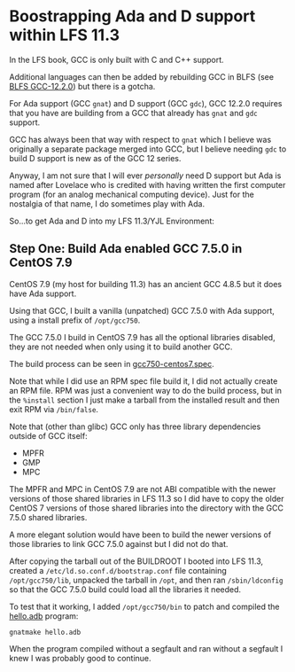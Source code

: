 Boostrapping Ada and D support within LFS 11.3
==============================================

In the LFS book, GCC is only built with C and C++ support.

Additional languages can then be added by rebuilding GCC in BLFS (see
[BLFS GCC-12.2.0](https://www.linuxfromscratch.org/blfs/view/stable/general/gcc.html))
but there is a gotcha.

For Ada support (GCC `gnat`) and D support (GCC `gdc`), GCC 12.2.0
requires that you have are building from a GCC that already has
`gnat` and `gdc` support.

GCC has always been that way with respect to `gnat` which I believe was
originally a separate package merged into GCC, but I believe needing
`gdc` to build D support is new as of the GCC 12 series.

Anyway, I am not sure that I will ever *personally* need D support but
Ada is named after Lovelace who is credited with having written the
first computer program (for an analog mechanical computing device).
Just for the nostalgia of that name, I do sometimes play with Ada.

So...to get Ada and D into my LFS 11.3/YJL Environment:


Step One: Build Ada enabled GCC 7.5.0 in CentOS 7.9
---------------------------------------------------

CentOS 7.9 (my host for building 11.3) has an ancient GCC 4.8.5 but
it does have Ada support.

Using that GCC, I built a vanilla (unpatched) GCC 7.5.0 with Ada
support, using a install prefix of `/opt/gcc750`.

The GCC 7.5.0 I build in CentOS 7.9 has all the optional libraries
disabled, they are not needed when only using it to build another
GCC.

The build process can be seen in
[gcc750-centos7.spec](SPECS/gcc750-centos7.spec).

Note that while I did use an RPM spec file build it, I did not actually
create an RPM file. RPM was just a convenient way to do the build
process, but in the `%install` section I just make a tarball from the
installed result and then exit RPM via `/bin/false`.

Note that (other than glibc) GCC only has three library dependencies
outside of GCC itself:

* MPFR
* GMP
* MPC

The MPFR and MPC in CentOS 7.9 are not ABI compatible with the newer
versions of those shared libraries in LFS 11.3 so I did have to copy
the older CentOS 7 versions of those shared libraries into the directory
with the GCC 7.5.0 shared libraries.

A more elegant solution would have been to build the newer versions
of those libraries to link GCC 7.5.0 against but I did not do that.

After copying the tarball out of the BUILDROOT I booted into LFS 11.3,
created a `/etc/ld.so.conf.d/bootstrap.conf` file containing
`/opt/gcc750/lib`, unpacked the tarball in `/opt`, and then ran
`/sbin/ldconfig` so that the GCC 7.5.0 build could load all the
libraries it needed.

To test that it working, I added `/opt/gcc750/bin` to patch and
compiled the [hello.adb](hello.adb) program:

    gnatmake hello.adb

When the program compiled without a segfault and ran without a segfault
I knew I was probably good to continue.
